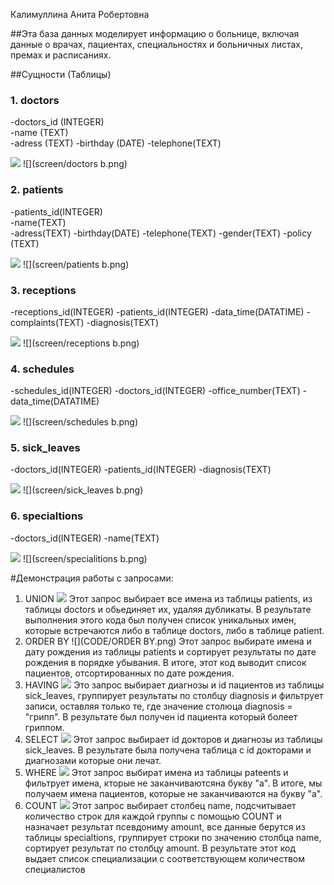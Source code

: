 Калимуллина Анита Робертовна

##Эта база данных моделирует информацию о больнице, включая данные о врачах, пациентах, специальностях и больничных листах, премах и расписаниях. 

##Сущности (Таблицы)

### 1. doctors

-doctors_id (INTEGER)      
-name (TEXT)         
-adress (TEXT)
-birthday (DATE)
-telephone(TEXT) 
       
![](screen/doctors.png)
![](screen/doctors b.png)

### 2. patients

-patients_id(INTEGER)            
-name(TEXT)           
-adress(TEXT)
-birthday(DATE)
-telephone(TEXT)
-gender(TEXT)
-policy (TEXT)

![](screen/patients.png)
![](screen/patients b.png)

### 3. receptions

-receptions_id(INTEGER)
-patients_id(INTEGER)
-data_time(DATATIME)
-complaints(TEXT) 
-diagnosis(TEXT) 

![](screen/receptions.png)
![](screen/receptions b.png)

### 4. schedules

-schedules_id(INTEGER)
-doctors_id(INTEGER)
-office_number(TEXT) 
-data_time(DATATIME)

![](screen/schedules.png)
![](screen/schedules b.png)

### 5. sick_leaves

-doctors_id(INTEGER)
-patients_id(INTEGER)
-diagnosis(TEXT) 

![](screen/sick_leaves.png)
![](screen/sick_leaves b.png)

### 6. specialtions

-doctors_id(INTEGER)
-name(TEXT) 

![](screen/spicialitions.png)
![](screen/specialitions b.png)

#Демонстрация работы с запросами:
1. UNION 
![](CODE/UNION.png)
Этот запрос выбирает все имена из таблицы patients, из таблицы doctors и обьединяет их, удаляя дубликаты. В результате выполнения этого кода был получен список уникальных имен, которые встречаются либо в таблице doctors, либо в таблице patient.
2. ORDER BY
![](CODE/ORDER BY.png)
Этот запрос выбирате имена и дату рождения из таблицы patients и сортирует результаты по дате рождения в порядке убывания. В итоге, этот код выводит список пациентов, отсортированных по дате рождения.
3. HAVING
![](CODE/HAVING.png)
Это запрос выбирает диагнозы и id пациентов из таблицы sick_leaves, группирует результаты по столбцу diagnosis и фильтрует записи, оставляя только те, где значение столюца diagnosis = "грипп". В результате был получен id пациента который болеет гриппом.
4. SELECT 
![](CODE/SELECT.png)
Этот запрос выбирает id докторов и диагнозы из таблицы sick_leaves. В результате была получена таблица с id докторами и диагнозами которые они лечат.
5. WHERE 
![](CODE/WHERE.png)
Этот запрос выбират имена из таблицы pateents и фильтрует имена, кторые не заканчиваютсяна букву "а". В итоге, мы получаем имена пациентов, которые не заканчиваются на букву "а".
6. COUNT
![](CODE/COUNT.png)
Этот запрос выбирает столбец name, подсчитывает количество строк для каждой группы с помощью COUNT и назначает результат псевдониму amount, все данные берутся из таблицы specialtions, группирует строки по значению столбца name, сортирует результат по столбцу amount. В результате этот код выдает список специализации с соответствующем количеством специалистов 









